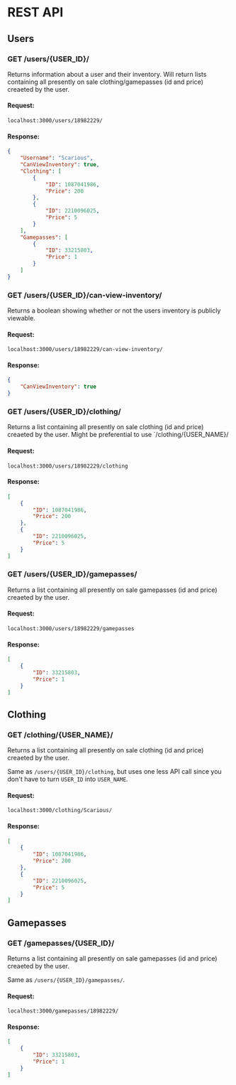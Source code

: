 # REST API

## Users

### GET /users/{USER_ID}/

Returns information about a user and their inventory. Will return lists containing all presently on sale clothing/gamepasses (id and price) creaeted by the user.

#### Request:

```
localhost:3000/users/18982229/
```

#### Response:

```json
{
	"Username": "Scarious",
	"CanViewInventory": true,
	"Clothing": [
		{
			"ID": 1087041986,
			"Price": 200
		},
		{
			"ID": 2210096025,
			"Price": 5
		}
	],
	"Gamepasses": [
		{
			"ID": 33215803,
			"Price": 1
		}
	]
}
```

### GET /users/{USER_ID}/can-view-inventory/

Returns a boolean showing whether or not the users inventory is publicly viewable.

#### Request:

```
localhost:3000/users/18982229/can-view-inventory/
```

#### Response:

```json
{
	"CanViewInventory": true
}
```


### GET /users/{USER_ID}/clothing/

Returns a list containing all presently on sale clothing (id and price) creaeted by the user. Might be preferential to use `/clothing/{USER_NAME}/

#### Request:

```
localhost:3000/users/18982229/clothing
```

#### Response:

```json
[
	{
		"ID": 1087041986,
		"Price": 200
	},
	{
		"ID": 2210096025,
		"Price": 5
	}
]
```


### GET /users/{USER_ID}/gamepasses/

Returns a list containing all presently on sale gamepasses (id and price) creaeted by the user.

#### Request:

```
localhost:3000/users/18982229/gamepasses
```

#### Response:

```json
[
	{
		"ID": 33215803,
		"Price": 1
	}
]
```


## Clothing

### GET /clothing/{USER_NAME}/

Returns a list containing all presently on sale clothing (id and price) creaeted by the user.

Same as `/users/{USER_ID}/clothing`, but uses one less API call since you don't have to turn `USER_ID` into `USER_NAME`.

#### Request:

```
localhost:3000/clothing/Scarious/
```

#### Response:

```json
[
	{
		"ID": 1087041986,
		"Price": 200
	},
	{
		"ID": 2210096025,
		"Price": 5
	}
]
```

## Gamepasses

### GET /gamepasses/{USER_ID}/

Returns a list containing all presently on sale gamepasses (id and price) creaeted by the user.

Same as `/users/{USER_ID}/gamepasses/`.

#### Request:

```
localhost:3000/gamepasses/18982229/
```

#### Response:

```json
[
	{
		"ID": 33215803,
		"Price": 1
	}
]
```